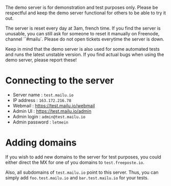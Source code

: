 The demo server is for demonstration and test purposes only. Please be respectful and keep the demo server functional for others to be able to try it out.

The server is reset every day at 3am, french time. If you find the server is unusable, you can still ask for someone to reset it manually on Freenode, channel ``#mailu`. Please do not open tickets everytime the server is down.

Keep in mind that the demo server is also used for some automated tests and runs the latest unstable version. If you find actual bugs when using the demo server, please report these!

Connecting to the server
========================

 * Server name : ``test.mailu.io``
 * IP address : ``163.172.216.78``
 * Webmail : https://test.mailu.io/webmail
 * Admin UI : https://test.mailu.io/admin
 * Admin login : ``admin@test.mailu.io``
 * Admin password : ``letmein``

Adding domains
==============

If you wish to add new domains to the server for test purposes, you could either direct the MX for one of you domains to ``test.freeposte.io``.

Also, all subdomains of ``test.mailu.io`` point to this server. Thus, you can simply add ``foo.test.mailu.io`` and ``bar.test.mailu.io`` for your tests.

